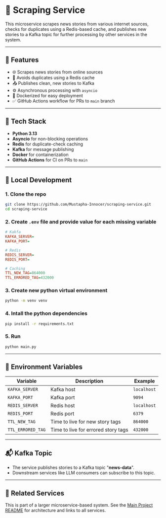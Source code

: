 # 📰 Scraping Service

This microservice scrapes news stories from various internet sources, checks for duplicates using a Redis-based cache, and publishes new stories to a Kafka topic for further processing by other services in the system.

---

## 🚀 Features

- 🌐 Scrapes news stories from online sources
- 🧠 Avoids duplicates using a Redis cache
- 📤 Publishes clean, new stories to Kafka
- ⚙️ Asynchronous processing with `asyncio`
- 🐳 Dockerized for easy deployment
- ✅ GitHub Actions workflow for PRs to `main` branch

---

## 🧰 Tech Stack

- **Python 3.13**
- **Asyncio** for non-blocking operations
- **Redis** for duplicate-check caching
- **Kafka** for message publishing
- **Docker** for containerization
- **GitHub Actions** for CI on PRs to `main`

---

## 🧪 Local Development

### 1. Clone the repo
```bash
git clone https://github.com/Mustapha-Innocer/scraping-service.git
cd scraping-service
```

### 2. Create `.env` file and provide value for each missing variable
```ini
# Kakfa
KAFKA_SERVER=
KAFKA_PORT=

# Redis
REDIS_SERVER=
REDIS_PORT=

# Caching
TTL_NEW_TAG=864000
TTL_ERRORED_TAG=432000
```
### 3. Create new python virtual environment
```bash
python -m venv venv
```

### 4. Intall the python dependencies
```bash
pip install -r requirements.txt
```

### 5. Run
```bash
python main.py
```

---


## 🧠 Environment Variables

| Variable          | Description                   | Example       |
|------------------|-------------------------------|---------------|
| `KAFKA_SERVER`   | Kafka host                     | `localhost`   |
| `KAFKA_PORT`     | Kafka port                     | `9094`        |
| `REDIS_SERVER`   | Redis host                     | `localhost`   |
| `REDIS_PORT`     | Redis port                     | `6379`        |
| `TTL_NEW_TAG`    | Time to live for new story tags         | `864000`      |
| `TTL_ERRORED_TAG`| Time to live for errored story tags     | `432000`      |

---

## 📬 Kafka Topic

- The service publishes stories to a Kafka topic "**news-data**".
- Downstream services like LLM consumers can subscribe to this topic.

---

## 🧱 Related Services

This is part of a larger microservice-based system. See the [Main Project README](https://github.com/Mustapha-Innocer/news-aggregator) for architecture and links to all services.
